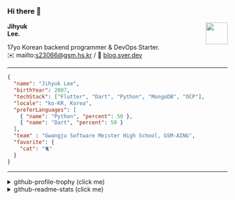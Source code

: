 ### Hi there 👋
<img src="https://github.githubassets.com/images/mona-loading-default.gif" width="50px" align="right">
</a>

**Jihyuk\
Lee.**

17yo Korean backend programmer & DevOps Starter.\
✉️ mailto:s23066@gsm.hs.kr
/ 
🔗 [blog.sver.dev](https://blog.sver.dev)

---

```json
{
  "name": "Jihyuk Lee",
  "birthYear": 2007,
  "techStack": ["Flutter", "Dart", "Python", "MongoDB", "OCP"],
  "locale": "ko-KR, Korea",
  "preferLanguages": [
    { "name": "Python", "percent": 50 },
    { "name": "Dart", "percent": 50 }
  ],
  "team" : "Gwangju Software Meister High School, GSM-AING",
  "favorite": {
    "cat": "🐈"
  }
}
```
---
<details>
  <summary>github-profile-trophy (click me)</summary>
  
![](https://github-profile-trophy.vercel.app/?username=withJihyuk&row=1&column=8&theme=nord)
  
</details>
<details>
  <summary>github-readme-stats (click me)</summary>
  
<!--START_SECTION:waka-->
![Code Time](http://img.shields.io/badge/Code%20Time-389%20hrs-blue)

![Lines of code](https://img.shields.io/badge/%EC%A0%80%EB%8A%94%20%EC%97%AC%ED%83%9C%EA%B9%8C%EC%A7%80%20-356.1%20thousand%20%EC%A4%84%EC%9D%98%20%EC%BD%94%EB%93%9C%EB%A5%BC%20%EC%9E%91%EC%84%B1%ED%96%88%EC%96%B4%EC%9A%94.-blue)

**저는 저녁형 인간이에요. 🦉** 

```text
🌞 아침                     90 commits          ███░░░░░░░░░░░░░░░░░░░░░░   10.04 % 
🌆 낮　                     274 commits         ████████░░░░░░░░░░░░░░░░░   30.58 % 
🌃 저녁                     376 commits         ██████████░░░░░░░░░░░░░░░   41.96 % 
🌙 밤　                     156 commits         ████░░░░░░░░░░░░░░░░░░░░░   17.41 % 
```


📊 **저는 이번주를 이렇게 시간을 보냈어요.** 

```text
🕑︎ Timezone: Asia/Seoul

💬 프로그래밍 언어들: 
Dart                     6 hrs 21 mins       ████████████████████░░░░░   78.72 % 
Text                     44 mins             ██░░░░░░░░░░░░░░░░░░░░░░░   09.12 % 
YAML                     18 mins             █░░░░░░░░░░░░░░░░░░░░░░░░   03.82 % 
TypeScript               11 mins             █░░░░░░░░░░░░░░░░░░░░░░░░   02.30 % 
JavaScript               10 mins             █░░░░░░░░░░░░░░░░░░░░░░░░   02.21 % 

🔥 에디터들: 
VS Code                  8 hrs 5 mins        █████████████████████████   100.00 % 

💻 운영 체제들: 
Windows                  8 hrs 5 mins        █████████████████████████   100.00 % 
```


 Last Updated on 17/07/2024 18:43:38 UTC
<!--END_SECTION:waka-->

</details>

</div>


